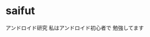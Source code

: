 # saifut
アンドロイド研究
私はアンドロイド初心者で</s></s></s></s></s></s></s></s>
</s></s></s></s></s></s></s> </s>勉強してます

